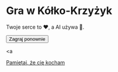 <!DOCTYPE html>
<html lang="pl">
<head>
    <meta charset="UTF-8">
    <meta name="viewport" content="width=device-width, initial-scale=1.0">
    <link rel="stylesheet" href="style.css">
</head>
<body>
    <div class="container">
        <h1>Gra w Kółko-Krzyżyk</h1>
        <p>Twoje serce to <span id="player-symbol">❤️</span>, a AI używa <span id="ai-symbol">🖤</span>.</p>
        <div id="game-board">
            <div class="row">
                <div class="cell" data-cell="0"></div>
                <div class="cell" data-cell="1"></div>
                <div class="cell" data-cell="2"></div>
            </div>
            <div class="row">
                <div class="cell" data-cell="3"></div>
                <div class="cell" data-cell="4"></div>
                <div class="cell" data-cell="5"></div>
            </div>
            <div class="row">
                <div class="cell" data-cell="6"></div>
                <div class="cell" data-cell="7"></div>
                <div class="cell" data-cell="8"></div>
            </div>
        </div>
        <button id="reset-button">Zagraj ponownie</button>
        <p id="result"></p>
    </div>

</body>
</html>

<a <div class="link-container">
  <a href="index.html" class="hidden-link">Pamiętaj, że cię kocham</a>
</div>
